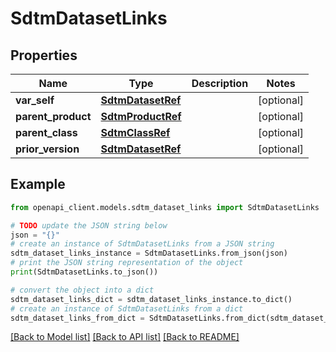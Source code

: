 # SdtmDatasetLinks


## Properties

Name | Type | Description | Notes
------------ | ------------- | ------------- | -------------
**var_self** | [**SdtmDatasetRef**](SdtmDatasetRef.md) |  | [optional] 
**parent_product** | [**SdtmProductRef**](SdtmProductRef.md) |  | [optional] 
**parent_class** | [**SdtmClassRef**](SdtmClassRef.md) |  | [optional] 
**prior_version** | [**SdtmDatasetRef**](SdtmDatasetRef.md) |  | [optional] 

## Example

```python
from openapi_client.models.sdtm_dataset_links import SdtmDatasetLinks

# TODO update the JSON string below
json = "{}"
# create an instance of SdtmDatasetLinks from a JSON string
sdtm_dataset_links_instance = SdtmDatasetLinks.from_json(json)
# print the JSON string representation of the object
print(SdtmDatasetLinks.to_json())

# convert the object into a dict
sdtm_dataset_links_dict = sdtm_dataset_links_instance.to_dict()
# create an instance of SdtmDatasetLinks from a dict
sdtm_dataset_links_from_dict = SdtmDatasetLinks.from_dict(sdtm_dataset_links_dict)
```
[[Back to Model list]](../README.md#documentation-for-models) [[Back to API list]](../README.md#documentation-for-api-endpoints) [[Back to README]](../README.md)


